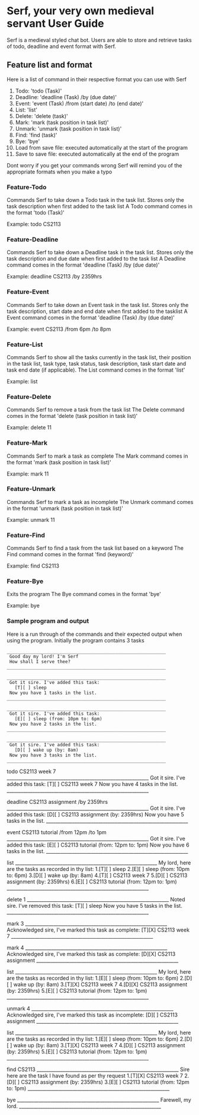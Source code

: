 # Serf, your very own medieval servant User Guide
Serf is a medieval styled chat bot. Users are able to store and retrieve tasks of todo, deadline and event format with Serf.

## Feature list and format
Here is a list of command in their respective format you can use with Serf

1) Todo: 'todo (Task)'
2) Deadline: 'deadline (Task) /by (due date)'
3) Event: 'event (Task) /from (start date) /to (end date)'
4) List: 'list'
5) Delete: 'delete (task)'
6) Mark: 'mark (task position in task list)'
7) Unmark: 'unmark (task position in task list)'
8) Find: 'find (task)'
9) Bye: 'bye'
10) Load from save file: executed automatically at the start of the program
11) Save to save file: executed automatically at the end of the program

Dont worry if you get your commands wrong Serf will remind you of the appropriate formats when you make a typo

### Feature-Todo

Commands Serf to take down a Todo task in the task list.
Stores only the task description when first added to the task list
A Todo command comes in the format 'todo (Task)'

Example: todo CS2113

### Feature-Deadline

Commands Serf to take down a Deadline task in the task list.
Stores only the task description and due date when first added to the task list
A Deadline command comes in the format 'deadline (Task) /by (due date)'

Example: deadline CS2113 /by 2359hrs

### Feature-Event

Commands Serf to take down an Event task in the task list.
Stores only the task description, start date and end date when first added to the tasklist
A Event command comes in the format 'deadline (Task) /by (due date)'

Example: event CS2113 /from 6pm /to 8pm

### Feature-List

Commands Serf to show all the tasks currently in the task list, their position in the task list, task type, task status, task description, task start date and task end date (if applicable).
The List command comes in the format 'list'

Example: list

### Feature-Delete

Commands Serf to remove a task from the task list
The Delete command comes in the format 'delete (task position in task list)'

Example: delete 11

### Feature-Mark

Commands Serf to mark a task as complete
The Mark command comes in the format 'mark (task position in task list)'

Example: mark 11

### Feature-Unmark

Commands Serf to mark a task as incomplete
The Unmark command comes in the format 'unmark (task position in task list)'

Example: unmark 11

### Feature-Find

Commands Serf to find a task from the task list based on a keyword
The Find command comes in the format 'find (keyword)'

Example: find CS2113

### Feature-Bye

Exits the program
The Bye command comes in the format 'bye'

Example: bye

### Sample program and output
Here is a run through of the commands and their expected output when using the program. Initially the program contains 3 tasks

    ____________________________________________________________
     Good day my lord! I'm Serf
     How shall I serve thee?
    ____________________________________________________________

    ____________________________________________________________
     Got it sire. I've added this task:
       [T][ ] sleep
     Now you have 1 tasks in the list.
    ____________________________________________________________

    ____________________________________________________________
     Got it sire. I've added this task:
       [E][ ] sleep (from: 10pm to: 6pm)
     Now you have 2 tasks in the list.
    ____________________________________________________________

    ____________________________________________________________
     Got it sire. I've added this task:
       [D][ ] wake up (by: 8am)
     Now you have 3 tasks in the list.
    ____________________________________________________________

todo CS2113 week 7
    ____________________________________________________________
     Got it sire. I've added this task:
       [T][ ] CS2113 week 7
     Now you have 4 tasks in the list.
    ____________________________________________________________

deadline CS2113 assignment /by 2359hrs
    ____________________________________________________________
     Got it sire. I've added this task:
       [D][ ] CS2113 assignment (by: 2359hrs)
     Now you have 5 tasks in the list.
    ____________________________________________________________

event CS2113 tutorial /from 12pm /to 1pm
    ____________________________________________________________
     Got it sire. I've added this task:
       [E][ ] CS2113 tutorial (from: 12pm to: 1pm)
     Now you have 6 tasks in the list.
    ____________________________________________________________

list
    ____________________________________________________________
     My lord, here are the tasks as recorded in thy list:
     1.[T][ ] sleep
     2.[E][ ] sleep (from: 10pm to: 6pm)
     3.[D][ ] wake up (by: 8am)
     4.[T][ ] CS2113 week 7
     5.[D][ ] CS2113 assignment (by: 2359hrs)
     6.[E][ ] CS2113 tutorial (from: 12pm to: 1pm)
    ____________________________________________________________

delete 1
    ____________________________________________________________
     Noted sire. I've removed this task:
       [T][ ] sleep
     Now you have 5 tasks in the list.
    ____________________________________________________________

mark 3
    ____________________________________________________________
     Acknowledged sire, I've marked this task as complete:
       [T][X] CS2113 week 7
    ____________________________________________________________

mark 4
    ____________________________________________________________
     Acknowledged sire, I've marked this task as complete:
       [D][X] CS2113 assignment
    ____________________________________________________________

list
    ____________________________________________________________
     My lord, here are the tasks as recorded in thy list:
     1.[E][ ] sleep (from: 10pm to: 6pm)
     2.[D][ ] wake up (by: 8am)
     3.[T][X] CS2113 week 7
     4.[D][X] CS2113 assignment (by: 2359hrs)
     5.[E][ ] CS2113 tutorial (from: 12pm to: 1pm)
    ____________________________________________________________

unmark 4
    ____________________________________________________________
     Acknowledged sire, I've marked this task as incomplete:
       [D][ ] CS2113 assignment
    ____________________________________________________________

list
    ____________________________________________________________
     My lord, here are the tasks as recorded in thy list:
     1.[E][ ] sleep (from: 10pm to: 6pm)
     2.[D][ ] wake up (by: 8am)
     3.[T][X] CS2113 week 7
     4.[D][ ] CS2113 assignment (by: 2359hrs)
     5.[E][ ] CS2113 tutorial (from: 12pm to: 1pm)
    ____________________________________________________________

find CS2113
    ____________________________________________________________
     Sire here are the task I have found as per thy request
     1.[T][X] CS2113 week 7
     2.[D][ ] CS2113 assignment (by: 2359hrs)
     3.[E][ ] CS2113 tutorial (from: 12pm to: 1pm)
    ____________________________________________________________

bye
    ____________________________________________________________
     Farewell, my lord.
    ____________________________________________________________


